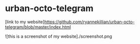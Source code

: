 # urban-octo-telegram


[link to my website]https://github.com/ryannekillian/urban-octo-telegram/blob/master/index.html

![this is a screenshot of my website]./screenshot.png



